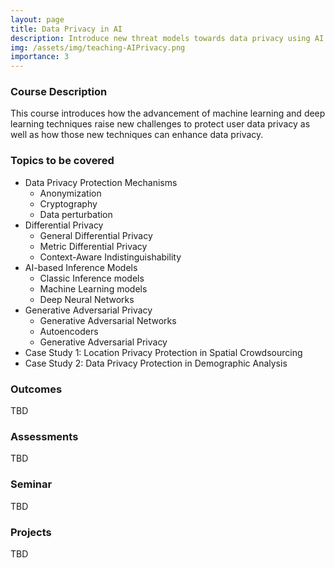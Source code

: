 ```yaml
---
layout: page
title: Data Privacy in AI
description: Introduce new threat models towards data privacy using AI techniques and how AI techniques can enhance data privacy. 
img: /assets/img/teaching-AIPrivacy.png
importance: 3
---
```


### Course Description ###

This course introduces how the advancement of machine learning and deep learning techniques raise new challenges to protect user data privacy as well as how those new techniques can enhance data privacy. 

### Topics to be covered ###
* Data Privacy Protection Mechanisms
  * Anonymization
  * Cryptography
  * Data perturbation
* Differential Privacy
  * General Differential Privacy
  * Metric Differential Privacy
  * Context-Aware Indistinguishability
* AI-based Inference Models
  * Classic Inference models 
  * Machine Learning models
  * Deep Neural Networks
* Generative Adversarial Privacy
  * Generative Adversarial Networks
  * Autoencoders
  * Generative Adversarial Privacy
* Case Study 1: Location Privacy Protection in Spatial Crowdsourcing
* Case Study 2: Data Privacy Protection in Demographic Analysis

### Outcomes ###
TBD

### Assessments ###
TBD


### Seminar ###
TBD


### Projects ###
TBD
